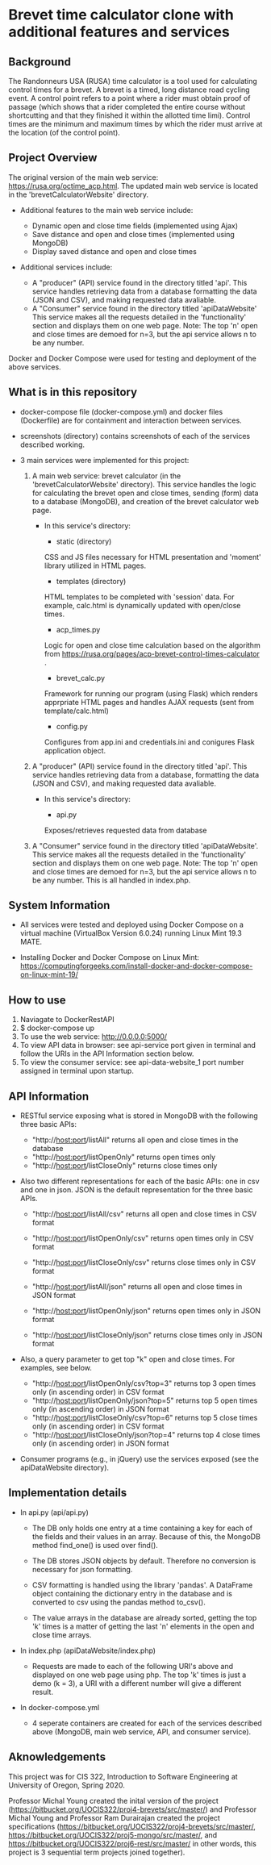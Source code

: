 # Brevet time calculator clone with additional features and services
## Background
The Randonneurs USA (RUSA) time calculator is a tool used for calculating control times for a brevet. A brevet is a timed, long distance road cycling event. A control point refers to a point where a rider must obtain proof of passage (which shows that a rider completed the entire course without shortcutting and that they finished it within the allotted time limi). Control times are the minimum and maximum times by which the rider must arrive at the location (of the control point).

## Project Overview
The original version of the main web service: https://rusa.org/octime_acp.html. The updated main web service is located in the 'brevetCalculatorWebsite' directory.

* Additional features to the main web service include: 
    * Dynamic open and close time fields (implemented using Ajax)
    * Save distance and open and close times (implemented using MongoDB)
    * Display saved distance and open and close times

* Additional services include:
    * A "producer" (API) service found in the directory titled 'api'. This service handles retrieving data from a database formatting the data (JSON and CSV), and making requested data avaliable. 
    * A "Consumer" service found in the directory titled 'apiDataWebsite' This service makes all the requests detailed in the 'functionality' section and displays them on one web page. Note: The top 'n' open and close times are demoed for n=3, but the api service allows n to be any number.

Docker and Docker Compose were used for testing and deployment of the above services.

## What is in this repository
* docker-compose file (docker-compose.yml) and docker files (Dockerfile) are for containment and interaction between services.

* screenshots (directory) contains screenshots of each of the services described working. 

* 3 main services were implemented for this project:
    1. A main web service: brevet calculator (in the 'brevetCalculatorWebsite' directory). This service handles the logic for calculating the brevet open and close times, sending (form) data to a database (MongoDB), and creation of the brevet calculator web page.

        * In this service's directory:
            * static (directory)
            
            CSS and JS files necessary for HTML presentation and 'moment' library utilized in HTML pages.

            * templates (directory)
            
            HTML templates to be completed with 'session' data. For example, calc.html is dynamically updated with open/close times.

            * acp_times.py
            
            Logic for open and close time calculation based on the algorithm from https://rusa.org/pages/acp-brevet-control-times-calculator .

            * brevet_calc.py
            
            Framework for running our program (using Flask) which renders apprpriate HTML pages and handles AJAX requests (sent from template/calc.html)

            * config.py
            
            Configures from app.ini and credentials.ini and conigures Flask application object.

    2. A "producer" (API) service found in the directory titled 'api'. This service handles retrieving data from a database, formatting the data (JSON and CSV), and making requested data avaliable.
        * In this service's directory:
            * api.py
            
            Exposes/retrieves requested data from database

    3. A "Consumer" service found in the directory titled 'apiDataWebsite'. This service makes all the requests detailed in the 'functionality' section and displays them on one web page. Note: The top 'n' open and close times are demoed for n=3, but the api service allows n to be any number. This is all handled in index.php. 

## System Information
* All services were tested and deployed using Docker Compose on a virtual machine (VirtualBox Version 6.0.24) running Linux Mint 19.3 MATE.

* Installing Docker and Docker Compose on Linux Mint:
https://computingforgeeks.com/install-docker-and-docker-compose-on-linux-mint-19/

## How to use
1. Naviagate to DockerRestAPI
2. $ docker-compose up
3. To use the web service: http://0.0.0.0:5000/
4. To view API data in browser: see api-service port given in terminal and follow the URIs in the API Information section below.
5. To view the consumer service: see api-data-website_1 port number assigned in terminal upon startup.

## API Information

* RESTful service exposing what is stored in MongoDB with the following three basic APIs:
    * "http://<host:port>/listAll" returns all open and close times in the database
    * "http://<host:port>/listOpenOnly" returns open times only
    * "http://<host:port>/listCloseOnly" returns close times only

* Also two different representations for each of the basic APIs: one in csv and one in json. JSON is the default representation for the three basic APIs.
    * "http://<host:port>/listAll/csv" returns all open and close times in CSV format
    * "http://<host:port>/listOpenOnly/csv" returns open times only in CSV format
    * "http://<host:port>/listCloseOnly/csv" returns close times only in CSV format

    * "http://<host:port>/listAll/json" returns all open and close times in JSON format
    * "http://<host:port>/listOpenOnly/json" returns open times only in JSON format
    * "http://<host:port>/listCloseOnly/json" returns close times only in JSON format

* Also, a query parameter to get top "k" open and close times. For examples, see below.

    * "http://<host:port>/listOpenOnly/csv?top=3" returns top 3 open times only (in ascending order) in CSV format
    * "http://<host:port>/listOpenOnly/json?top=5" returns top 5 open times only (in ascending order) in JSON format
    * "http://<host:port>/listCloseOnly/csv?top=6" returns top 5 close times only (in ascending order) in CSV format
    * "http://<host:port>/listCloseOnly/json?top=4" returns top 4 close times only (in ascending order) in JSON format

* Consumer programs (e.g., in jQuery) use the services exposed (see the apiDataWebsite directory).

## Implementation details
* In api.py (api/api.py)
    * The DB only holds one entry at a time containing a key for each of the fields and their values in an array. Because of this, the MongoDB method find_one() is used over find().

    * The DB stores JSON objects by default. Therefore no conversion is necessary for json formatting.

    * CSV formatting is handled using the library 'pandas'. A DataFrame object containing the dictionary entry in the database and is converted to csv using the pandas method to_csv().

    * The value arrays in the database are already sorted, getting the top 'k' times is a matter of getting the last 'n' elements in the open and close time arrays.

* In index.php (apiDataWebsite/index.php)
    * Requests are made to each of the following URI's above and displayed on one web page using php. The top 'k' times is just a demo (k = 3), a URI with a different number will give a different result.

* In docker-compose.yml
    * 4 seperate containers are created for each of the services described above (MongoDB, main web service, API, and consumer service).

## Aknowledgements
This project was for CIS 322, Introduction to Software Engineering at University of Oregon, Spring 2020.

Professor Michal Young created the inital version of the project (https://bitbucket.org/UOCIS322/proj4-brevets/src/master/) and Professor Michal Young and Professor Ram Durairajan created the project specifications (https://bitbucket.org/UOCIS322/proj4-brevets/src/master/, https://bitbucket.org/UOCIS322/proj5-mongo/src/master/, and https://bitbucket.org/UOCIS322/proj6-rest/src/master/ in other words, this project is 3 sequential term projects joined together).